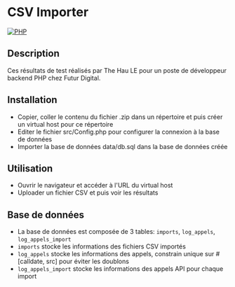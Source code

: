 # CSV Importer
[![PHP](https://img.shields.io/badge/php->=8.1-8892BF.svg)](https://packagist.org/packages/php-tmdb/api)

## Description
Ces résultats de test réalisés par The Hau LE pour un poste de développeur backend PHP chez Futur Digital. 

## Installation
- Copier, coller le contenu du fichier .zip dans un répertoire et puis créer un virtual host pour ce répertoire
- Editer le fichier src/Config.php pour configurer la connexion à la base de données
- Importer la base de données data/db.sql dans la base de données créée

## Utilisation
- Ouvrir le navigateur et accéder à l'URL du virtual host
- Uploader un fichier CSV et puis voir les résultats

## Base de données
- La base de données est composée de 3 tables: `imports`, `log_appels`, `log_appels_import`
- `imports` stocke les informations des fichiers CSV importés
- `log_appels` stocke les informations des appels, constrain unique sur #[calldate, src] pour éviter les doublons
- `log_appels_import` stocke les informations des appels API pour chaque import
